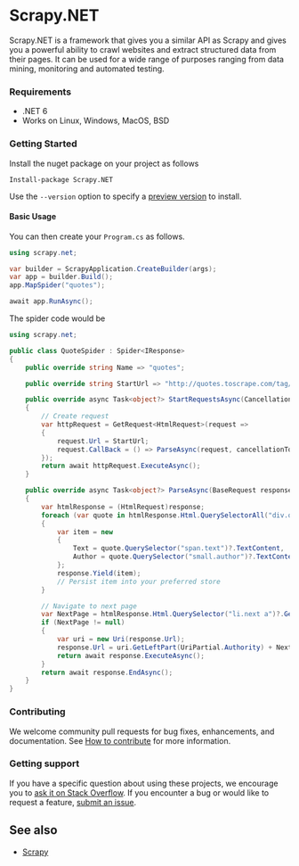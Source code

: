 # Scrapy.NET #

Scrapy.NET is a framework that gives you a similar API as Scrapy and gives you a  powerful ability to crawl websites and extract structured data from their pages. It can be used for a wide range of purposes ranging from data mining, monitoring and automated testing.

### Requirements

- .NET 6
- Works on Linux, Windows, MacOS, BSD

### Getting Started

Install the nuget package on your project as follows

```
Install-package Scrapy.NET
```

Use the `--version` option to specify a [preview version]() to install.

#### Basic Usage

You can then create your `Program.cs` as follows.

``` csharp
using scrapy.net;

var builder = ScrapyApplication.CreateBuilder(args);
var app = builder.Build();
app.MapSpider("quotes");

await app.RunAsync();
```


The spider code would be

``` csharp
using scrapy.net;

public class QuoteSpider : Spider<IResponse>
{
    public override string Name => "quotes";

    public override string StartUrl => "http://quotes.toscrape.com/tag/humor/";

    public override async Task<object?> StartRequestsAsync(CancellationToken cancellationToken = default)
    {
        // Create request
        var httpRequest = GetRequest<HtmlRequest>(request =>
        {
            request.Url = StartUrl;
            request.CallBack = () => ParseAsync(request, cancellationToken: cancellationToken);
        });
        return await httpRequest.ExecuteAsync();
    }

    public override async Task<object?> ParseAsync(BaseRequest response)
    {
        var htmlResponse = (HtmlRequest)response;
        foreach (var quote in htmlResponse.Html.QuerySelectorAll("div.quote"))
        {
            var item = new
            {
                Text = quote.QuerySelector("span.text")?.TextContent,
                Author = quote.QuerySelector("small.author")?.TextContent
            };
            response.Yield(item);
            // Persist item into your preferred store
        }

        // Navigate to next page
        var NextPage = htmlResponse.Html.QuerySelector("li.next a")?.GetAttribute("href");
        if (NextPage != null)
        {
            var uri = new Uri(response.Url);
            response.Url = uri.GetLeftPart(UriPartial.Authority) + NextPage;
            return await response.ExecuteAsync();
        }
        return await response.EndAsync();
    }
}

```


### Contributing

We welcome community pull requests for bug fixes, enhancements, and documentation. See [How to contribute](https://github.com/malisancube/scrapynetdev/CONTRIBUTING.md) for more information.

### Getting support

If you have a specific question about using these projects, we encourage you to [ask it on Stack Overflow](https://stackoverflow.com/questions/tagged/scrapy-net*?tab=Votes). If you encounter a bug or would like to request a feature, [submit an issue](https://github.com/malisancube/scrapynetdev/issues).

## See also

- [Scrapy](https://github.com/scrapy/scrapy)

